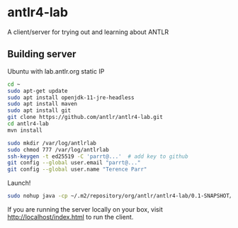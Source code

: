 # antlr4-lab
A client/server for trying out and learning about ANTLR

## Building server

Ubuntu with lab.antlr.org static IP

```bash
cd ~
sudo apt-get update
sudo apt install openjdk-11-jre-headless
sudo apt install maven
sudo apt install git
git clone https://github.com/antlr/antlr4-lab.git
cd antlr4-lab
mvn install

sudo mkdir /var/log/antlrlab
sudo chmod 777 /var/log/antlrlab
ssh-keygen -t ed25519 -C 'parrt@...'  # add key to github
git config --global user.email "parrt@..."
git config --global user.name "Terence Parr"
```

Launch!

```bash
sudo nohup java -cp ~/.m2/repository/org/antlr/antlr4-lab/0.1-SNAPSHOT/antlr4-lab-0.1-SNAPSHOT-complete.jar org.antlr.v4.server.ANTLRHttpServer
```

If you are running the server locally on your box, visit [http://localhost/index.html](http://localhost/index.html) to run the client.
